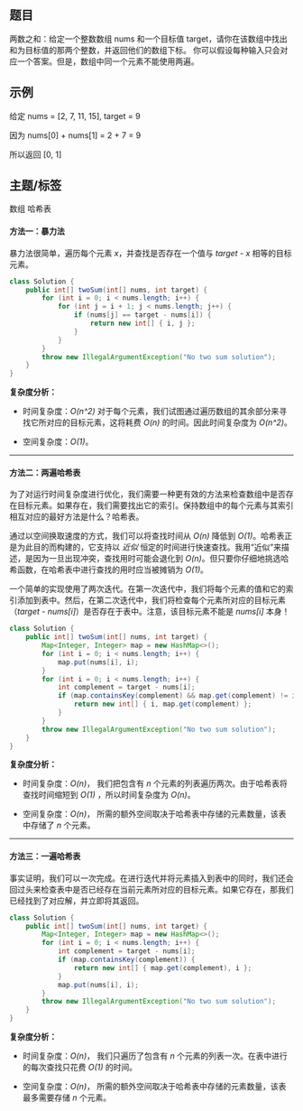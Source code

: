 题目
---

两数之和：给定一个整数数组 nums 和一个目标值 target，请你在该数组中找出和为目标值的那两个整数，并返回他们的数组下标。 
你可以假设每种输入只会对应一个答案。但是，数组中同一个元素不能使用两遍。 

示例
---

给定 nums = [2, 7, 11, 15], target = 9

因为 nums[0] + nums[1] = 2 + 7 = 9

所以返回 [0, 1]

主题/标签
---

数组 哈希表


#### 方法一：暴力法

暴力法很简单，遍历每个元素 *x*，并查找是否存在一个值与 *target - x* 相等的目标元素。

```java
class Solution {
    public int[] twoSum(int[] nums, int target) {
        for (int i = 0; i < nums.length; i++) {
            for (int j = i + 1; j < nums.length; j++) {
                if (nums[j] == target - nums[i]) {
                    return new int[] { i, j };
                }
            }
        }
        throw new IllegalArgumentException("No two sum solution");
    }
}
```

**复杂度分析：**

* 时间复杂度：*O(n^2)*
对于每个元素，我们试图通过遍历数组的其余部分来寻找它所对应的目标元素，这将耗费 *O(n)* 的时间。因此时间复杂度为 *O(n^2)*。

* 空间复杂度：*O(1)*。


---

#### 方法二：两遍哈希表

为了对运行时间复杂度进行优化，我们需要一种更有效的方法来检查数组中是否存在目标元素。如果存在，我们需要找出它的索引。保持数组中的每个元素与其索引相互对应的最好方法是什么？哈希表。

通过以空间换取速度的方式，我们可以将查找时间从 *O(n)* 降低到 *O(1)*。哈希表正是为此目的而构建的，它支持以 *近似* 恒定的时间进行快速查找。我用“近似”来描述，是因为一旦出现冲突，查找用时可能会退化到 *O(n)*。但只要你仔细地挑选哈希函数，在哈希表中进行查找的用时应当被摊销为 *O(1)*。

一个简单的实现使用了两次迭代。在第一次迭代中，我们将每个元素的值和它的索引添加到表中。然后，在第二次迭代中，我们将检查每个元素所对应的目标元素（*target - nums[i]*）是否存在于表中。注意，该目标元素不能是 *nums[i]* 本身！

```java
class Solution {
    public int[] twoSum(int[] nums, int target) {
        Map<Integer, Integer> map = new HashMap<>();
        for (int i = 0; i < nums.length; i++) {
            map.put(nums[i], i);
        }
        for (int i = 0; i < nums.length; i++) {
            int complement = target - nums[i];
            if (map.containsKey(complement) && map.get(complement) != i) {
                return new int[] { i, map.get(complement) };
            }
        }
        throw new IllegalArgumentException("No two sum solution");
    }
}

```


**复杂度分析：**

* 时间复杂度：*O(n)*，
我们把包含有 *n* 个元素的列表遍历两次。由于哈希表将查找时间缩短到 *O(1)* ，所以时间复杂度为 *O(n)*。

* 空间复杂度：*O(n)*，
所需的额外空间取决于哈希表中存储的元素数量，该表中存储了 *n* 个元素。


---

#### 方法三：一遍哈希表

事实证明，我们可以一次完成。在进行迭代并将元素插入到表中的同时，我们还会回过头来检查表中是否已经存在当前元素所对应的目标元素。如果它存在，那我们已经找到了对应解，并立即将其返回。

```java
class Solution {
    public int[] twoSum(int[] nums, int target) {
        Map<Integer, Integer> map = new HashMap<>();
        for (int i = 0; i < nums.length; i++) {
            int complement = target - nums[i];
            if (map.containsKey(complement)) {
                return new int[] { map.get(complement), i };
            }
            map.put(nums[i], i);
        }
        throw new IllegalArgumentException("No two sum solution");
    }
}

```


**复杂度分析：**

* 时间复杂度：*O(n)*，
我们只遍历了包含有 *n* 个元素的列表一次。在表中进行的每次查找只花费 *O(1)* 的时间。

* 空间复杂度：*O(n)*，
所需的额外空间取决于哈希表中存储的元素数量，该表最多需要存储 *n* 个元素。